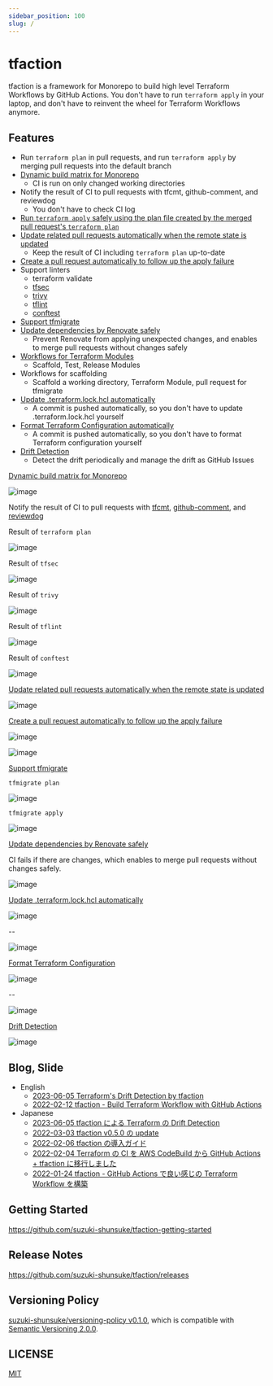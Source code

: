 ```yaml
---
sidebar_position: 100
slug: /
---
```


# tfaction

tfaction is a framework for Monorepo to build high level Terraform Workflows by GitHub Actions.
You don't have to run `terraform apply` in your laptop, and don't have to reinvent the wheel for Terraform Workflows anymore.

## Features

- Run `terraform plan` in pull requests, and run `terraform apply` by merging pull requests into the default branch
- [Dynamic build matrix for Monorepo](/tfaction/docs/feature/build-matrix)
  - CI is run on only changed working directories
- Notify the result of CI to pull requests with tfcmt, github-comment, and reviewdog
  - You don't have to check CI log
- [Run `terraform apply` safely using the plan file created by the merged pull request's `terraform plan`](/tfaction/docs/feature/plan-file)
- [Update related pull requests automatically when the remote state is updated](/tfaction/docs/feature/auto-update-related-prs)
  - Keep the result of CI including `terraform plan` up-to-date
- [Create a pull request automatically to follow up the apply failure](/tfaction/docs/feature/follow-up-pr)
- Support linters
  - terraform validate
  - [tfsec](https://github.com/aquasecurity/tfsec)
  - [trivy](https://github.com/aquasecurity/trivy)
  - [tflint](https://github.com/terraform-linters/tflint)
  - [conftest](https://www.conftest.dev/)
- [Support tfmigrate](/tfaction/docs/feature/tfmigrate)
- [Update dependencies by Renovate safely](/tfaction/docs/feature/renovate)
  - Prevent Renovate from applying unexpected changes, and enables to merge pull requests without changes safely
- [Workflows for Terraform Modules](/tfaction/docs/feature/module)
  - Scaffold, Test, Release Modules
- Workflows for scaffolding
  - Scaffold a working directory, Terraform Module, pull request for tfmigrate
- [Update .terraform.lock.hcl automatically](/tfaction/docs/feature/auto-fix)
  - A commit is pushed automatically, so you don't have to update .terraform.lock.hcl yourself
- [Format Terraform Configuration automatically](/tfaction/docs/feature/auto-fix)
  - A commit is pushed automatically, so you don't have to format Terraform configuration yourself
- [Drift Detection](/tfaction/docs/feature/drift-detection)
  - Detect the drift periodically and manage the drift as GitHub Issues

[Dynamic build matrix for Monorepo](/tfaction/docs/feature/build-matrix)

![image](https://user-images.githubusercontent.com/13323303/151699474-b6cf9927-a0d1-4eb7-85fd-19504432362c.png)

Notify the result of CI to pull requests with [tfcmt](https://github.com/suzuki-shunsuke/tfcmt), [github-comment](https://github.com/suzuki-shunsuke/github-comment), and [reviewdog](https://github.com/reviewdog/reviewdog)

Result of `terraform plan`

![image](https://user-images.githubusercontent.com/13323303/147400233-8b9411d6-0255-4c36-9e9f-35e44223c979.png)

Result of `tfsec`

![image](https://user-images.githubusercontent.com/13323303/153747798-0e6ac3d4-e335-4c20-8e2a-1f5b43205ff3.png)

Result of `trivy`

![image](https://github.com/suzuki-shunsuke/trivy-config-action/assets/13323303/e4d7f6f7-3df3-44bb-8f98-535173ce096e)

Result of `tflint`

![image](https://user-images.githubusercontent.com/13323303/153742833-403ea6c5-a780-4d2a-a30c-3a481c0971b1.png)

Result of `conftest`

![image](https://user-images.githubusercontent.com/13323303/150035710-249c4cbd-47fa-46d7-ae0d-28ab4ace1a64.png)

[Update related pull requests automatically when the remote state is updated](/tfaction/docs/feature/auto-update-related-prs)

![image](https://user-images.githubusercontent.com/13323303/151699327-ba31892c-c4a6-47e7-a944-15fca81dfbfb.png)

[Create a pull request automatically to follow up the apply failure](/tfaction/docs/feature/follow-up-pr)

![image](https://user-images.githubusercontent.com/13323303/151699230-1c109a57-47d1-4c3b-9c3a-4dfec786a043.png)

![image](https://user-images.githubusercontent.com/13323303/151699142-6d19cd51-eac5-4f69-bfe5-7920df69edc6.png)

[Support tfmigrate](/tfaction/docs/feature/tfmigrate)

`tfmigrate plan`

![image](https://user-images.githubusercontent.com/13323303/150029520-fd3aac78-d76a-41ee-9df0-a7fc02fb12b7.png)

`tfmigrate apply`

![image](https://user-images.githubusercontent.com/13323303/150029697-316218e0-cb1e-4a8d-ad5c-0c12e1cb68dc.png)

[Update dependencies by Renovate safely](/tfaction/docs/feature/renovate)

CI fails if there are changes, which enables to merge pull requests without changes safely.

![image](https://user-images.githubusercontent.com/13323303/150064670-2c6a646f-81f2-496f-b69a-873b6469593e.png)

[Update .terraform.lock.hcl automatically](/tfaction/docs/feature/auto-fix)

![image](https://user-images.githubusercontent.com/13323303/155866735-85f964d8-7bb7-411c-9b20-5f7abcea3e1a.png)

--

![image](https://user-images.githubusercontent.com/13323303/155866753-32012a3b-02fe-4f58-935e-178283ae2c77.png)

[Format Terraform Configuration](/tfaction/docs/feature/auto-fix)

![image](https://user-images.githubusercontent.com/13323303/155866979-52dd2e6f-9885-4af1-bac0-abd1280fdea5.png)

--

![image](https://user-images.githubusercontent.com/13323303/155866989-8cbcd50e-4764-4f47-a50f-102d04a04f89.png)

[Drift Detection](/tfaction/docs/feature/drift-detection)

![image](https://user-images.githubusercontent.com/13323303/233079963-68765f2e-1efd-4278-b6c3-145eae9ef9c0.png)

## Blog, Slide

- English
  - [2023-06-05 Terraform's Drift Detection by tfaction](https://dev.to/suzukishunsuke/terraforms-drift-detection-by-tfaction-1dkh)
  - [2022-02-12 tfaction - Build Terraform Workflow with GitHub Actions](https://speakerdeck.com/szksh/tfaction-build-terraform-workflow-with-github-actions)
- Japanese
  - [2023-06-05 tfaction による Terraform の Drift Detection](https://zenn.dev/shunsuke_suzuki/articles/tfaction-drift-detection)
  - [2022-03-03 tfaction v0.5.0 の update](https://zenn.dev/shunsuke_suzuki/articles/tfaction-v050)
  - [2022-02-06 tfaction の導入ガイド](https://zenn.dev/shunsuke_suzuki/articles/tfaction-setup)
  - [2022-02-04 Terraform の CI を AWS CodeBuild から GitHub Actions + tfaction に移行しました](https://blog.studysapuri.jp/entry/2022/02/04/080000)
  - [2022-01-24 tfaction - GitHub Actions で良い感じの Terraform Workflow を構築](https://zenn.dev/shunsuke_suzuki/articles/tfaction-introduction)

## Getting Started

https://github.com/suzuki-shunsuke/tfaction-getting-started

## Release Notes

https://github.com/suzuki-shunsuke/tfaction/releases

## Versioning Policy

[suzuki-shunsuke/versioning-policy v0.1.0](https://github.com/suzuki-shunsuke/versioning-policy/blob/v0.1.0/POLICY.md), which is compatible with [Semantic Versioning 2.0.0](https://semver.org/).

## LICENSE

[MIT](https://github.com/suzuki-shunsuke/tfaction/blob/main/LICENSE)
